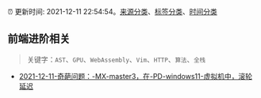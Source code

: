 :alarm_clock: 更新时间: 2021-12-11 22:54:54。[来源分类](../README.md)、[标签分类](../TAGS.md)、[时间分类](../TIMELINE.md)

## 前端进阶相关


> 关键字：`AST`、`GPU`、`WebAssembly`、`Vim`、`HTTP`、`算法`、`全栈`



- [2021-12-11-奇葩问题：-MX-master3，在-PD-windows11-虚拟机中，滚轮延迟](https://www.v2ex.com/t/821583) 